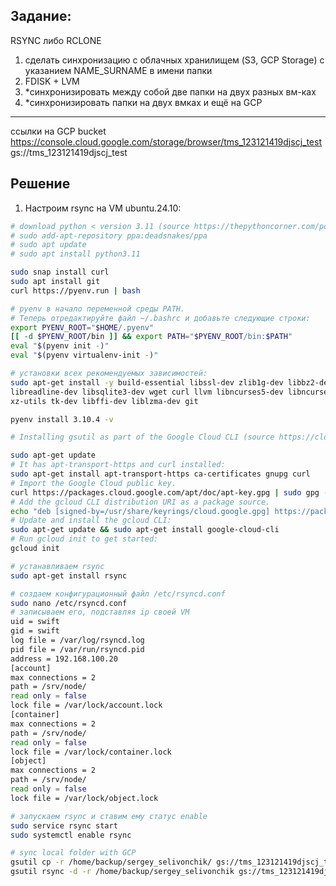## Задание:
RSYNC либо RCLONE
1. сделать синхронизацию с облачных хранилищем (S3, GCP Storage) c указанием NAME_SURNAME в имени папки
2. FDISK + LVM
3. *синхронизировать между собой две папки на двух разных вм-ках
4. *синхронизировать папки на двух вмках и ещё на GCP
____________________________________________
ссылки на GCP bucket
https://console.cloud.google.com/storage/browser/tms_123121419djscj_test
gs://tms_123121419djscj_test
## Решение

1. Настроим rsync на VM ubuntu.24.10:
   
```bash
# download python < version 3.11 (source https://thepythoncorner.com/posts/2022-05-07-managing-python-versions-with-pyenv/)
# sudo add-apt-repository ppa:deadsnakes/ppa
# sudo apt update
# sudo apt install python3.11

sudo snap install curl
sudo apt install git
curl https://pyenv.run | bash

# pyenv в начало переменной среды PATH.
# Теперь отредактируйте файл ~/.bashrc и добавьте следующие строки:
export PYENV_ROOT="$HOME/.pyenv"
[[ -d $PYENV_ROOT/bin ]] && export PATH="$PYENV_ROOT/bin:$PATH"
eval "$(pyenv init -)"
eval "$(pyenv virtualenv-init -)"

# установки всех рекомендуемых зависимостей:
sudo apt-get install -y build-essential libssl-dev zlib1g-dev libbz2-dev \
libreadline-dev libsqlite3-dev wget curl llvm libncurses5-dev libncursesw5-dev \
xz-utils tk-dev libffi-dev liblzma-dev git

pyenv install 3.10.4 -v
```

```bash
# Installing gsutil as part of the Google Cloud CLI (source https://cloud.google.com/storage/docs/gsutil_install)

sudo apt-get update
# It has apt-transport-https and curl installed: 
sudo apt-get install apt-transport-https ca-certificates gnupg curl
# Import the Google Cloud public key. 
curl https://packages.cloud.google.com/apt/doc/apt-key.gpg | sudo gpg --dearmor -o /usr/share/keyrings/cloud.google.gpg
# Add the gcloud CLI distribution URI as a package source. 
echo "deb [signed-by=/usr/share/keyrings/cloud.google.gpg] https://packages.cloud.google.com/apt cloud-sdk main" | sudo tee -a /etc/apt/sources.list.d/google-cloud-sdk.list
# Update and install the gcloud CLI: 
sudo apt-get update && sudo apt-get install google-cloud-cli
# Run gcloud init to get started: 
gcloud init
```

```bash
# устанавливаем rsync 
sudo apt-get install rsync  

# создаем конфигурационный файл /etc/rsyncd.conf
sudo nano /etc/rsyncd.conf
# записываем его, подставляя ip своей VM
uid = swift
gid = swift
log file = /var/log/rsyncd.log
pid file = /var/run/rsyncd.pid
address = 192.168.100.20
[account]
max connections = 2
path = /srv/node/
read only = false
lock file = /var/lock/account.lock
[container]
max connections = 2
path = /srv/node/
read only = false
lock file = /var/lock/container.lock
[object]
max connections = 2
path = /srv/node/
read only = false
lock file = /var/lock/object.lock

# запускаем rsync и ставим ему статус enable
sudo service rsync start
sudo systemctl enable rsync 
```

```bash
# sync local folder with GCP
gsutil cp -r /home/backup/sergey_selivonchik/ gs://tms_123121419djscj_test
gsutil rsync -d -r /home/backup/sergey_selivonchik gs://tms_123121419djscj_test
```
